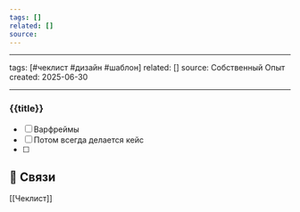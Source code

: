 ```yaml
---
tags: []
related: []
source: 
---
```

---
tags: [#чеклист #дизайн #шаблон]
related: []
source: Собственный Опыт
created: 2025-06-30

---
### {{title}}

- [ ] Варфреймы
- [ ] Потом всегда делается кейс
- [ ] 
## 🔗 Связи
[[Чеклист]]